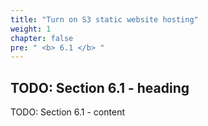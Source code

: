 ```yaml
---
title: "Turn on S3 static website hosting"
weight: 1
chapter: false
pre: " <b> 6.1 </b> "
---
```


## TODO: Section 6.1 - heading

TODO: Section 6.1 - content
